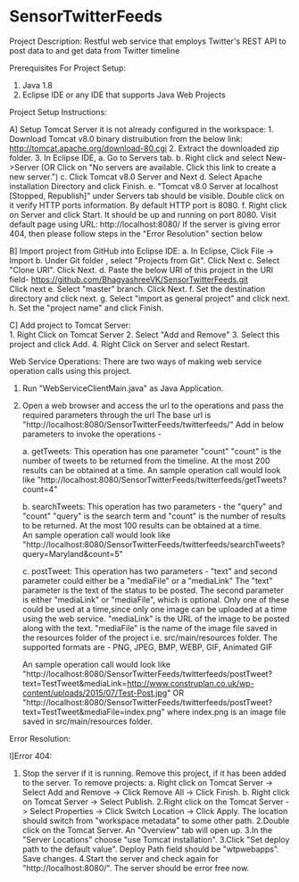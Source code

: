 # SensorTwitterFeeds

Project Description: 
Restful web service that employs Twitter's REST API to post data to 
and get data from Twitter timeline

Prerequisites For Project Setup:
1. Java 1.8
2. Eclipse IDE or any IDE that supports Java Web Projects

Project Setup Instructions:

A] Setup Tomcat Server it is not already configured in the workspace:
	1. Download Tomcat v8.0 binary distruibution from the below link:
	   http://tomcat.apache.org/download-80.cgi
	2. Extract the downloaded zip folder.
	3. In Eclipse IDE, 
	   a. Go to Servers tab.
	   b. Right click and select New->Server 
	      (OR Click on "No servers are available. Click this link to create a new server.")
	   c. Click Tomcat v8.0 Server and Next
	   d. Select Apache installation Directory and click Finish.
	   e. "Tomcat v8.0 Server at localhost [Stopped, Republish]" under Servers tab should be visible. 
	      Double click on it verify HTTP ports information. By default HTTP port is 8080.
	   f. Right click on Server and click Start. It should be up and running on port 8080.
	      Visit default page using URL: http://localhost:8080/
	      If the server is giving error 404, then please follow steps in the "Error Resolution" section below
   
B] Import project from GitHub into Eclipse IDE:
   a. In Eclipse, Click File -> Import
   b. Under Git folder , select "Projects from Git". Click Next
   c. Select "Clone URI". Click Next.
   d. Paste the below URI of this project in the URI field-
      https://github.com/BhagyashreeVK/SensorTwitterFeeds.git  
      Click next
   e. Select "master" branch. Click Next.
   f. Set the destination directory and click next.
   g. Select "import as general project" and click next.
   h. Set the "project name" and click Finish.
 
C] Add project to Tomcat Server:   
	1. Right Click on Tomcat Server
	2. Select "Add and Remove"
	3. Select this project and click Add.
	4. Right Click on Server and select Restart.

Web Service Operations:
There are two ways of making web service operation calls using this project.

1. Run "WebServiceClientMain.java" as Java Application.

2. Open a web browser and access the url to the operations 
   and pass the required parameters through the url
   The base url is "http://localhost:8080/SensorTwitterFeeds/twitterfeeds/"
   Add in below parameters to invoke the operations -
   
   a. getTweets: This operation has one parameter "count"
      "count" is the number of tweets to be returned from the timeline. 
       At the most 200 results can be obtained at a time. 
       An sample operation call would look like 
      "http://localhost:8080/SensorTwitterFeeds/twitterfeeds/getTweets?count=4"
   
   b. searchTweets: This operation has two parameters - the "query" and "count"
      "query" is the search term and "count" is the number of results to be returned.
       At the most 100 results can be obtained at a time.  
       An sample operation call would look like 
      "http://localhost:8080/SensorTwitterFeeds/twitterfeeds/searchTweets?query=Maryland&count=5"  
   
   c. postTweet: This operation has two parameters - "text" and second parameter could either be a "mediaFile" or a "mediaLink"
      The "text" parameter is the text of the status to be posted.
      The second parameter is either "mediaLink" or "mediaFile", which is optional. 
      Only one of these could be used at a time,since only one image can be uploaded at a time using the web service.
      "mediaLink" is the URL of the image to be posted along with the text.
      "mediaFile" is the name of the image file saved in the resources folder of the project i.e. src/main/resources folder.
      The supported formats are - PNG, JPEG, BMP, WEBP, GIF, Animated GIF
      
      An sample operation call would look like 
      "http://localhost:8080/SensorTwitterFeeds/twitterfeeds/postTweet?text=TestTweet&mediaLink=http://www.construplan.co.uk/wp-content/uploads/2015/07/Test-Post.jpg" 
                                                 OR
      "http://localhost:8080/SensorTwitterFeeds/twitterfeeds/postTweet?text=TestTweet&mediaFile=index.png"
      where index.png is an image file saved in src/main/resources folder.
      
       
Error Resolution:

I]Error 404:
   1. Stop the server if it is running. Remove this project, if it has been added to the server.
      To remove projects: 
      a. Right click on Tomcat Server -> Select Add and Remove -> Click Remove All -> Click Finish.
      b. Right click on Tomcat Server -> Select Publish. 
   2.Right click on the Tomcat Server -> Select Properties -> Click Switch Location -> Click Apply. 
     The location should switch from "workspace metadata" to some other path. 
   2.Double click on the Tomcat Server. An "Overview" tab will open up.
   3.In the "Server Locations" choose "use Tomcat installation".
   3.Click "Set deploy path to the default value". Deploy Path field should be "wtpwebapps". Save changes.
   4.Start the server and check again for "http://localhost:8080/". The server should be error free now.
   